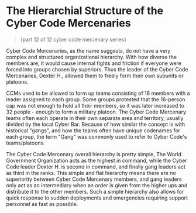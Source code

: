 # The Hierarchial Structure of the Cyber Code Mercenaries
> (part 12 of 12 cyber code mercenary series)

Cyber Code Mercenaries, as the name suggests, do not have a very complex and structured organizational hierarchy. With how diverse the members are, it would cause internal fights and friction if everyone were forced into groups chosen by superiors. Thus the leader of the Cyber Code Mercenaries, Dexter H., allowed them to freely form their own subunits or platoons. 

CCMs used to be allowed to form up teams consisting of 16 members with a leader assigned to each group. Some groups protested that the 16-person cap was not enough to hold all their members, so it was later increased to 32 people - enough to form a military platoon. The Cyber Code Mercenary teams often each operate in their own separate area and territory, usually divided by the local Cyber Bar. Because of how similar the concept is with historical "gangs", and how the teams often have unique codenames for each group, the term "Gang" was commonly used to refer to Cyber Code's teams/platoons. 

The Cyber Code Mercenary overall hierarchy is pretty simple, The World Government Organization acts as the highest in command, while the Cyber Code leader Dexter H.  is second in command, and finally gang leaders act as third in the ranks. This simple and flat hierarchy means there are no superiority between Cyber Code Mercenary members, and gang leaders only act as an intermediary when an order is given from the higher ups and distribute it to the other members. Such a simple hierarchy also allows for quick response to sudden deployments and emergencies requiring support personnel as fast as possible.
